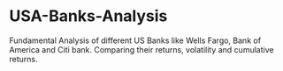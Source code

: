 # USA-Banks-Analysis
Fundamental Analysis of different US Banks like Wells Fargo, Bank of America and Citi bank. Comparing their returns, volatility and cumulative returns.

